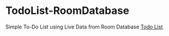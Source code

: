 # TodoList-RoomDatabase
Simple To-Do List using Live Data from Room Database
[Todo List](https://github.com/AP2305/TodoList-RoomDatabase)
